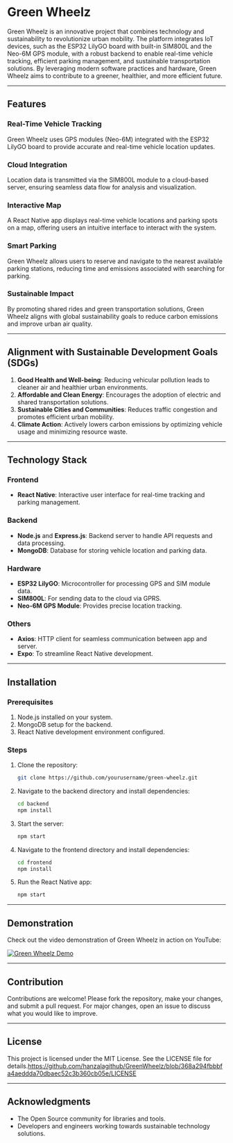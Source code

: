 # Green Wheelz

Green Wheelz is an innovative project that combines technology and sustainability to revolutionize urban mobility. The platform integrates IoT devices, such as the ESP32 LilyGO board with built-in SIM800L and the Neo-6M GPS module, with a robust backend to enable real-time vehicle tracking, efficient parking management, and sustainable transportation solutions. By leveraging modern software practices and hardware, Green Wheelz aims to contribute to a greener, healthier, and more efficient future.

---

## Features

### Real-Time Vehicle Tracking
Green Wheelz uses GPS modules (Neo-6M) integrated with the ESP32 LilyGO board to provide accurate and real-time vehicle location updates.

### Cloud Integration
Location data is transmitted via the SIM800L module to a cloud-based server, ensuring seamless data flow for analysis and visualization.

### Interactive Map
A React Native app displays real-time vehicle locations and parking spots on a map, offering users an intuitive interface to interact with the system.

### Smart Parking
Green Wheelz allows users to reserve and navigate to the nearest available parking stations, reducing time and emissions associated with searching for parking.

### Sustainable Impact
By promoting shared rides and green transportation solutions, Green Wheelz aligns with global sustainability goals to reduce carbon emissions and improve urban air quality.

---

## Alignment with Sustainable Development Goals (SDGs)

1. **Good Health and Well-being**: Reducing vehicular pollution leads to cleaner air and healthier urban environments.
2. **Affordable and Clean Energy**: Encourages the adoption of electric and shared transportation solutions.
3. **Sustainable Cities and Communities**: Reduces traffic congestion and promotes efficient urban mobility.
4. **Climate Action**: Actively lowers carbon emissions by optimizing vehicle usage and minimizing resource waste.

---

## Technology Stack

### **Frontend**
- **React Native**: Interactive user interface for real-time tracking and parking management.

### **Backend**
- **Node.js** and **Express.js**: Backend server to handle API requests and data processing.
- **MongoDB**: Database for storing vehicle location and parking data.

### **Hardware**
- **ESP32 LilyGO**: Microcontroller for processing GPS and SIM module data.
- **SIM800L**: For sending data to the cloud via GPRS.
- **Neo-6M GPS Module**: Provides precise location tracking.

### **Others**
- **Axios**: HTTP client for seamless communication between app and server.
- **Expo**: To streamline React Native development.

---

## Installation

### Prerequisites
1. Node.js installed on your system.
2. MongoDB setup for the backend.
3. React Native development environment configured.

### Steps
1. Clone the repository:
   ```bash
   git clone https://github.com/yourusername/green-wheelz.git
   ```
2. Navigate to the backend directory and install dependencies:
   ```bash
   cd backend
   npm install
   ```
3. Start the server:
   ```bash
   npm start
   ```
4. Navigate to the frontend directory and install dependencies:
   ```bash
   cd frontend
   npm install
   ```
5. Run the React Native app:
   ```bash
   npm start
   ```

---

## Demonstration

Check out the video demonstration of Green Wheelz in action on YouTube:

[![Green Wheelz Demo](https://img.youtube.com/vi/your-video-id/0.jpg)](https://youtu.be/your-video-id)

---

## Contribution

Contributions are welcome! Please fork the repository, make your changes, and submit a pull request. For major changes, open an issue to discuss what you would like to improve.

---

## License

This project is licensed under the MIT License. See the LICENSE file for details.https://github.com/hanzalagithub/GreenWheelz/blob/368a294fbbbfa4aeddda70dbaec52c3b360cb05e/LICENSE

---

## Acknowledgments

- The Open Source community for libraries and tools.
- Developers and engineers working towards sustainable technology solutions.

